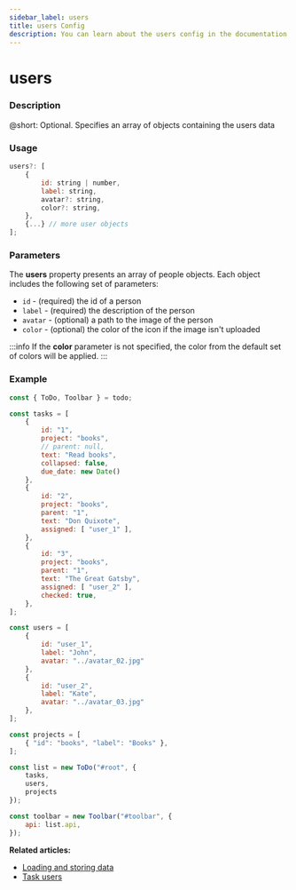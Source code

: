 ```yaml
---
sidebar_label: users
title: users Config
description: You can learn about the users config in the documentation of the DHTMLX JavaScript To Do List library. Browse developer guides and API reference, try out code examples and live demos, and download a free 30-day evaluation version of DHTMLX To Do List.
---
```


# users

### Description

@short: Optional. Specifies an array of objects containing the users data

### Usage

~~~js
users?: [
    {
        id: string | number,
        label: string,
        avatar?: string,
        color?: string,
    },
    {...} // more user objects
];
~~~

### Parameters

The **users** property presents an array of people objects. Each object includes the following set of parameters:

- `id` - (required) the id of a person
- `label` - (required) the description of the person
- `avatar` - (optional) a path to the image of the person
- `color` - (optional) the color of the icon if the image isn't uploaded

:::info
If the **color** parameter is not specified, the color from the default set of colors will be applied.
:::

### Example

~~~js {29-40,48}
const { ToDo, Toolbar } = todo;

const tasks = [
    {
        id: "1",
        project: "books",
        // parent: null,
        text: "Read books",
        collapsed: false,
        due_date: new Date()
    },
    {
        id: "2",
        project: "books",
        parent: "1",
        text: "Don Quixote",
        assigned: [ "user_1" ],
    },
    {
        id: "3",
        project: "books",
        parent: "1",
        text: "The Great Gatsby",
        assigned: [ "user_2" ],
        checked: true,
    },
];

const users = [
    { 
        id: "user_1",
        label: "John",
        avatar: "../avatar_02.jpg" 
    },
    { 
        id: "user_2", 
        label: "Kate",
        avatar: "../avatar_03.jpg"  
    },
];

const projects = [
    { "id": "books", "label": "Books" },
];

const list = new ToDo("#root", {
    tasks,
    users,
    projects
});

const toolbar = new Toolbar("#toolbar", {
    api: list.api,
});
~~~

**Related articles:**
- [Loading and storing data](guides/loading_data.md)
- [Task users](guides/task_users.md)